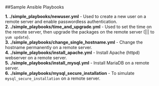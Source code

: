 ##Sample Ansible Playbooks

**1. ./simple_playbooks/newuser.yml** - Used to create a new user on a remote server and enable passwordless authentication.  
**2. ./simple_playbooks/time\_and\_upgrade.yml** - Used to set the time on the remote server, then upgrade the packages on the remote server (||| to `yum update`).  
**3. ./simple_playbooks/change\_single\_hostname.yml** - Change the hostname permanently on a remote server.  
**4. ./simple_playbooks/install\_apache.yml** - Install Apache (httpd) webserver on a remote server.  
**5. ./simple_playbooks/install\_mysql.yml** - Install MariaDB on a remote server.  
**6. ./simple_playbooks/mysql_secure_installation** - To simulate `mysql_secure_installation` on a remote server.  
